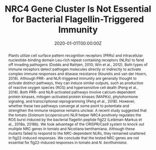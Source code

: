 ---
title: "NRC4 Gene Cluster Is Not Essential for Bacterial Flagellin-Triggered Immunity"
authors:

- Chih-Hang Wu
- Hiroaki Adachi
- Juan Carlos De la Concepcion
- admin
- Vladimir Nekrasov
- Sophien Kamoun

author_notes:
# - "Equal contribution"
# - "Equal contribution"
date: "2020-01-01T00:00:00Z"
doi: "https://doi.org/10.1104/pp.19.00859"

# Schedule page publish date (NOT publication's date).
publishDate: "2017-04-01T00:00:00Z"

# Publication type.
# Legend: 0 = Uncategorized; 1 = Conference paper; 2 = Journal article;
# 3 = Preprint / Working Paper; 4 = Report; 5 = Book; 6 = Book section;
# 7 = Thesis; 8 = Patent
publication_types: ["2"]

# Publication name and optional abbreviated publication name.
publication: "*Plant Physiology*, 182 (1), 455–459"
publication_short: ""

abstract: Plants utilize cell surface pattern recognition receptors (PRRs) and intracellular nucleotide-binding domain Leu-rich repeat containing receptors (NLRs) to fend off invading pathogens (Dodds and Rathjen, 2010; Win et al., 2012). Both types of immune receptors detect pathogen molecules directly or indirectly to activate complex immune responses and disease resistance (Kourelis and van der Hoorn, 2018). Although PRR- and NLR-triggered immunity are generally thought to activate distinct pathways, they can induce similar outputs, such as production of reactive oxygen species (ROS) and hypersensitive cell death (Peng et al., 2018). Both PRR- and NLR-activated pathways involve calcium-dependent protein kinases, mitogen-activated protein kinases (MAPKs), phytohormone signaling, and transcriptional reprogramming (Peng et al., 2018). However, whether these two pathways converge at some point to potentiate and strengthen the immune response remains unclear. A recent study suggested that the tomato (*Solanum lycopersicum*) NLR helper NRC4 positively regulates the ROS burst induced by the bacterial flagellin peptide flg22 (Leibman-Markus et al., 2018a, 2018b). We took advantage of the CRISPR/Cas9 system to knock out multiple NRC genes in tomato and Nicotiana benthamiana. Although these mutants failed to respond to the NRC-dependent NLRs, they remained unaltered in flg22-induced responses. We conclude that the tested NRC genes are not essential for flg22-induced responses in tomato and *N. benthamiana*.

# Summary. An optional shortened abstract.
# summary: Lorem ipsum dolor sit amet, consectetur adipiscing elit. Duis posuere tellus ac convallis placerat. Proin tincidunt magna sed ex sollicitudin condimentum.

# links:
# - name: ""
#   url: ""
url_pdf: "https://academic.oup.com/plphys/article-pdf/182/1/455/37277196/plphys\_v182\_1\_455.pdf"
# url_code: ''
# url_dataset: ''
# url_poster: ''
# url_project: ''
# url_slides: ''
# url_source: ''
# url_video: ''

tags:
- Source Themes
featured: true

# Featured image
# To use, add an image named `featured.jpg/png` to your page's folder. 
image:
  caption: ''
  focal_point: ""

# Associated Projects (optional).
#   Associate this publication with one or more of your projects.
#   Simply enter your project's folder or file name without extension.
#   E.g. `internal-project` references `content/project/internal-project/index.md`.
#   Otherwise, set `projects: []`.
projects: []

# Slides (optional).
#   Associate this publication with Markdown slides.
#   Simply enter your slide deck's filename without extension.
#   E.g. `slides: "example"` references `content/slides/example/index.md`.
#   Otherwise, set `slides: ""`.
# slides: example
---